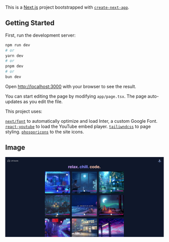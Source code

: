 This is a [Next.js](https://nextjs.org/) project bootstrapped with [`create-next-app`](https://github.com/vercel/next.js/tree/canary/packages/create-next-app).

## Getting Started

First, run the development server:

```bash
npm run dev
# or
yarn dev
# or
pnpm dev
# or
bun dev
```

Open [http://localhost:3000](http://localhost:3000) with your browser to see the result.

You can start editing the page by modifying `app/page.tsx`. The page auto-updates as you edit the file.

This project uses: 

[`next/font`](https://nextjs.org/docs/basic-features/font-optimization) to automatically optimize and load Inter, a custom Google Font.
[`react-youtube`](https://www.npmjs.com/package/react-youtube) to load the YouTube embed player.
[`tailiwndcss`](https://tailwindcss.com/) to page styling.
[`phosporicons`](https://phosphoricons.com/) to the site icons.

## Image

![Image](./.github/image.png)
